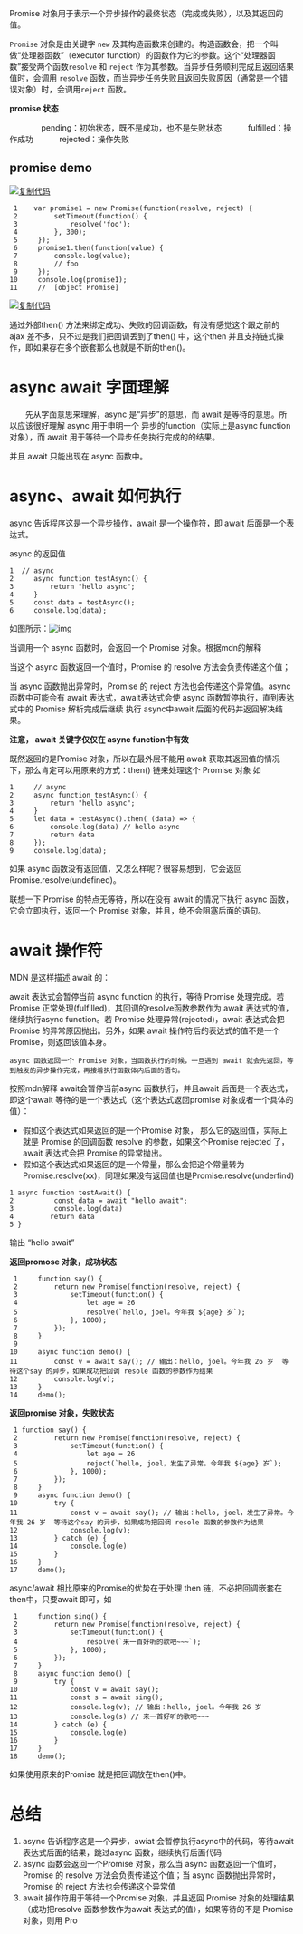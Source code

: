 Promise 对象用于表示一个异步操作的最终状态（完成或失败），以及其返回的值。

`Promise` 对象是由关键字 `new` 及其构造函数来创建的。构造函数会，把一个叫做“处理器函数”（executor function）的函数作为它的参数。这个“处理器函数”接受两个函数`resolve` 和 `reject` 作为其参数。当异步任务顺利完成且返回结果值时，会调用 `resolve` 函数，而当异步任务失败且返回失败原因（通常是一个错误对象）时，会调用`reject` 函数。

**promise 状态**

　　　　pending：初始状态，既不是成功，也不是失败状态 　　　fulfilled：操作成功 　　　rejected：操作失败

## promise demo

[![复制代码](https://common.cnblogs.com/images/copycode.gif)](javascript:void(0);)

```
 1    var promise1 = new Promise(function(resolve, reject) {
 2         setTimeout(function() {
 3             resolve('foo');
 4         }, 300);
 5     });
 6     promise1.then(function(value) {
 7         console.log(value);
 8         // foo
 9     });
10     console.log(promise1);
11     //  [object Promise]
```

[![复制代码](https://common.cnblogs.com/images/copycode.gif)](javascript:void(0);)

通过外部then() 方法来绑定成功、失败的回调函数，有没有感觉这个跟之前的ajax 差不多，只不过是我们把回调丢到了then() 中，这个then 并且支持链式操作，即如果存在多个嵌套那么也就是不断的then()。

# async await 字面理解

　　先从字面意思来理解，async 是“异步”的意思，而 await 是等待的意思。所以应该很好理解 async 用于申明一个 异步的function（实际上是async function 对象），而 await 用于等待一个异步任务执行完成的的结果。

并且 await 只能出现在 async 函数中。

# async、await 如何执行

async 告诉程序这是一个异步操作，await 是一个操作符，即 await 后面是一个表达式。

async 的返回值

```
1  // async
2     async function testAsync() {
3         return "hello async";
4     }
5     const data = testAsync();
6     console.log(data);
```

如图所示：![img](https://img2018.cnblogs.com/blog/825196/201809/825196-20180916175532787-1675892261.png)

当调用一个 async 函数时，会返回一个 Promise 对象。根据mdn的解释

当这个 async 函数返回一个值时，Promise 的 resolve 方法会负责传递这个值；

当 async 函数抛出异常时，Promise 的 reject 方法也会传递这个异常值。async 函数中可能会有 await 表达式，await表达式会使 async 函数暂停执行，直到表达式中的 Promise 解析完成后继续     执行 async中await 后面的代码并返回解决结果。

**注意， await 关键字仅仅在 async function中有效**

既然返回的是Promise 对象，所以在最外层不能用 await 获取其返回值的情况下，那么肯定可以用原来的方式：then() 链来处理这个 Promise 对象 如

```
1     // async
2     async function testAsync() {
3         return "hello async";
4     }
5     let data = testAsync().then( (data) => {
6         console.log(data) // hello async                                                 
7         return data
8     });
9     console.log(data);
```

如果 async 函数没有返回值，又怎么样呢？很容易想到，它会返回 Promise.resolve(undefined)。

联想一下 Promise 的特点无等待，所以在没有 await 的情况下执行 async 函数，它会立即执行，返回一个 Promise 对象，并且，绝不会阻塞后面的语句。

# await 操作符

MDN 是这样描述 await 的：

await 表达式会暂停当前 async function 的执行，等待 Promise 处理完成。若 Promise 正常处理(fulfilled)，其回调的resolve函数参数作为 await 表达式的值，继续执行async function。若 Promise 处理异常(rejected)，await 表达式会把 Promise 的异常原因抛出。另外，如果 await 操作符后的表达式的值不是一个 Promise，则返回该值本身。

```
async 函数返回一个 Promise 对象，当函数执行的时候，一旦遇到 await 就会先返回，等到触发的异步操作完成，再接着执行函数体内后面的语句。
```

按照mdn解释 await会暂停当前async 函数执行，并且await 后面是一个表达式，即这个await 等待的是一个表达式（这个表达式返回promise 对象或者一个具体的值）：

- 假如这个表达式如果返回的是一个Promise 对象， 那么它的返回值，实际上就是 Promise 的回调函数 resolve 的参数，如果这个Promise rejected 了，await 表达式会把 Promise 的异常抛出。
- 假如这个表达式如果返回的是一个常量，那么会把这个常量转为Promise.resolve(xx)，同理如果没有返回值也是Promise.resolve(underfind)

```
1 async function testAwait() {
2          const data = await "hello await";
3          console.log(data)                                          
4         return data
5 }
```

输出 “hello await”

**返回promose 对象，成功状态**

```
 1     function say() {
 2         return new Promise(function(resolve, reject) {
 3             setTimeout(function() {
 4                 let age = 26
 5                 resolve(`hello, joel。今年我 ${age} 岁`);
 6             }, 1000);
 7         });
 8     }
 9 
10     async function demo() {
11         const v = await say(); // 输出：hello, joel。今年我 26 岁  等待这个say 的异步，如果成功把回调 resole 函数的参数作为结果
12         console.log(v);
13     }
14     demo();
```

**返回promise 对象，失败状态**

```
 1 function say() {
 2         return new Promise(function(resolve, reject) {
 3             setTimeout(function() {
 4                 let age = 26
 5                 reject(`hello, joel，发生了异常。今年我 ${age} 岁`);
 6             }, 1000);
 7         });
 8     }
 9     async function demo() {
10         try {
11             const v = await say(); // 输出：hello, joel，发生了异常。今年我 26 岁  等待这个say 的异步，如果成功把回调 resole 函数的参数作为结果
12             console.log(v);
13         } catch (e) {
14             console.log(e)
15         }
16     }
17     demo();
```

 async/await 相比原来的Promise的优势在于处理 then 链，不必把回调嵌套在then中，只要await 即可，如

```
 1     function sing() {
 2         return new Promise(function(resolve, reject) {
 3             setTimeout(function() {
 4                 resolve(`来一首好听的歌吧~~~`);
 5             }, 1000);
 6         });
 7     }
 8     async function demo() {
 9         try {
10             const v = await say(); 
11             const s = await sing(); 
12             console.log(v); // 输出：hello, joel。今年我 26 岁
13             console.log(s) // 来一首好听的歌吧~~~
14         } catch (e) {
15             console.log(e)
16         }
17     }
18     demo();
```

如果使用原来的Promise 就是把回调放在then()中。

# 总结

1. async 告诉程序这是一个异步，awiat 会暂停执行async中的代码，等待await 表达式后面的结果，跳过async 函数，继续执行后面代码
2. async 函数会返回一个Promise 对象，那么当 async 函数返回一个值时，Promise 的 resolve 方法会负责传递这个值；当 async 函数抛出异常时，Promise 的 reject 方法也会传递这个异常值
3. await 操作符用于等待一个Promise 对象，并且返回 Promise 对象的处理结果（成功把resolve 函数参数作为await 表达式的值），如果等待的不是 Promise 对象，则用 Pro